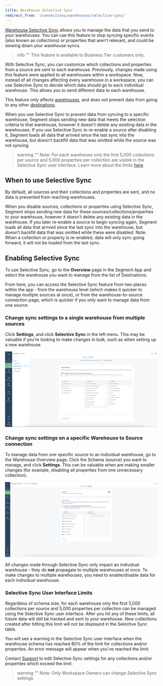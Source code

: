 ```yaml
---
title: Warehouse Selective Sync
redirect_from: '/connections/warehouses/selective-sync/'
---
```


[Warehouse Selective Sync](https://segment.com/docs/connections/warehouses/faq/#can-i-control-what-data-is-sent-to-my-warehouse/) allows you to manage the data that you send to your warehouses. You can use this feature to stop syncing specific events (also known as collections) or properties that aren’t relevant, and could be slowing down your warehouse syncs.

> info ""
> This feature is available to Business Tier customers only.

With Selective Sync, you can customize which collections and properties from a source are sent to each warehouse. Previously, changes made using this feature were applied to all warehouses within a workspace. Now, instead of all changes affecting every warehouse in a workspace, you can use Selective Sync to decide which data should go to each individual warehouse. This allows you to send different data to each warehouse.

This feature only affects [warehouses](/docs/connections/storage/warehouses/), and does not prevent data from going to any other [destinations](/docs/connections/destinations/).

When you use Selective Sync to prevent data from syncing to a specific warehouse, Segment stops sending new data that meets the selection criteria to that warehouse, however it doesn't delete any existing data in the warehouses. If you use Selective Sync to re-enable a source after disabling it, Segment loads all data that arrived since the last sync into the warehouse, but doesn't backfill data that was omitted while the source was not syncing.

> warning ""
> Note: For each warehouse only the first 5,000 collections per source and 5,000 properties per collection are visible in the Selective Sync user interface. Learn more about the limits [here](#selective-sync-user-interface-limitations).


## When to use Selective Sync

By default, all sources and their collections and properties are sent, and no data is prevented from reaching warehouses.

When you disable sources, collections or properties using Selective Sync, Segment stops sending new data for these sources/collections/properties to your warehouse, however it doesn’t delete any existing data in the warehouse. If you later re-enable a source to begin syncing again, Segment loads all data that arrived since the last sync into the warehouse, but doesn’t backfill data that was omitted while these were disabled. Note: When a collection or property is re-enabled, data will only sync going forward, it will not be loaded from the last sync.

## Enabling Selective Sync

To use Selective Sync, go to the **Overview** page in the Segment App and select the warehouse you want to manage from the list of Destinations.

From here, you can access the Selective Sync feature from two places within the app - from the warehouse level (which makes it quicker to manage multiple sources at once), or from the warehouse-to-source connection page, which is quicker if you only want to manage data from one source.


### Change sync settings to a single warehouse from multiple sources

Click **Settings**, and click **Selective Sync** in the left menu. This may be valuable if you’re looking to make changes in bulk, such as when setting up a new warehouse.

![](images/WH_SS_WH.png)

### Change sync settings on a specific Warehouse to Source connection

To manage data from one specific source to an individual warehouse, go to the Warehouse Overview page. Click the Schema (source) you want to manage, and click **Settings**. This can be valuable when are making smaller changes (for example, disabling all properties from one unnecessary collection).

![](images/WH_SS_Source.png)


All changes made through Selective Sync only impact an individual warehouse - they do **not** propagate to multiple warehouses at once. To make changes to multiple warehouses, you need to enable/disable data for each individual warehouse.

### Selective Sync User Interface Limits

Regardless of schema size, for each warehouse only the first 5,000 collections per source and 5,000 properties per collection can be managed using the Selective Sync user interface. After you hit any of these limits, all future data will still be tracked and sent to your warehouse. New collections created after hitting this limit will not be displayed in the Selective Sync table.

You will see a warning in the Selective Sync user interface when the warehouse schema has reached 80% of the limit for collections and/or properties. An error message will appear when you've reached the limit.

Contact [Support](https://app.segment.com/help/contact/) to edit Selective Sync settings for any collections and/or properties which exceed the limit.

> warning ""
> Note: Only Workspace Owners can change Selective Sync settings.
